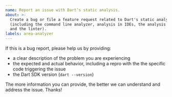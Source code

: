 ```yaml
---
name: Report an issue with Dart’s static analysis.
about: >-
  Create a bug or file a feature request related to Dart's static analysis
  (including the command line analyzer, analysis in IDEs, the analysis server,
  and the linter).
labels: area-analyzer
---
```


If this is a bug report, please help us by providing:

- a clear description of the problem you are experiencing
- the expected and actual behavior, including a repro with the the specific code triggering the issue
- the Dart SDK version (`dart --version`)

The more information you can provide, the better we can understand and address the issue. Thanks!
